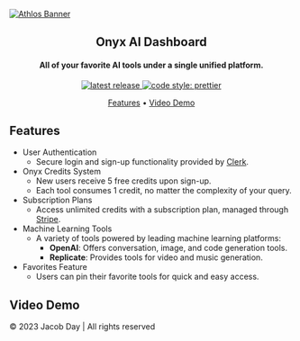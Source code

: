 [![Athlos Banner](https://i.imgur.com/hNnihHZ.png)](https://onyx.jacob.day/)

<h2 align="center">Onyx AI Dashboard</h2>

<div align="center">
  
<h4>All of your favorite AI tools under a single unified platform.</h4>
  
  <p>
  

  <a href="https://github.com/jacobday/onyx-ai/releases/latest">
    <img alt="latest release" src="https://badgen.net/github/release/jacobday/onyx-ai">
  </a>

  <a href="https://github.com/prettier/prettier">
    <img alt="code style: prettier" src="https://img.shields.io/badge/code_style-prettier-ff69b4.svg?style=flat-square">
  </a>
  </p>
  
  
  <div>
    <a href="#features">Features</a> •
    <a href="#video-demo">Video Demo</a> 
    
  </div>

</div>

## Features

- User Authentication
  - Secure login and sign-up functionality provided by [Clerk](https://clerk.com).
- Onyx Credits System
  - New users receive 5 free credits upon sign-up.
  - Each tool consumes 1 credit, no matter the complexity of your query.
- Subscription Plans
  - Access unlimited credits with a subscription plan, managed through [Stripe](https://stripe.com).
- Machine Learning Tools
  - A variety of tools powered by leading machine learning platforms:
    - **OpenAI**: Offers conversation, image, and code generation tools.
    - **Replicate**: Provides tools for video and music generation.
- Favorites Feature
  - Users can pin their favorite tools for quick and easy access.


## Video Demo


&copy; 2023 Jacob Day | All rights reserved
